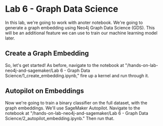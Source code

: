 # Lab 6 - Graph Data Science
In this lab, we're going to work with anoter notebook.  We're going to generate a graph embedding using Neo4j Graph Data Science (GDS).  This will be an additional feature we can use to train our machine learning model later.

## Create a Graph Embedding
So, let's get started!  As before, navigate to the notebook at "/hands-on-lab-neo4j-and-sagemaker/Lab 6 - Graph Data Science/1_create_embedding.ipynb," fire up a kernel and run through it.

## Autopilot on Embeddings
Now we're going to train a binary classifier on the full dataset, with the graph embeddings.  We'll use SageMaker Autopilot.  Navigate to the notebook at "/hands-on-lab-neo4j-and-sagemaker/Lab 6 - Graph Data Science/2_autopilot_embedding.ipynb."  Then run that.
